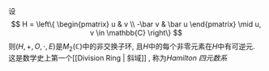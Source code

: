 设
$$
H = \left\{ \begin{pmatrix}
u & v \\
-\bar v & \bar u
\end{pmatrix} \mid u, v \in \mathbb{C} \right\}
$$
则$(H, +, O, \cdot, E)$是$M_2(\mathbb C)$中的非交换子环, 且$H$中的每个非零元素在$H$中有可逆元. 这是数学史上第一个[[Division Ring | 斜域]] , 称为*Hamilton 四元数系*


